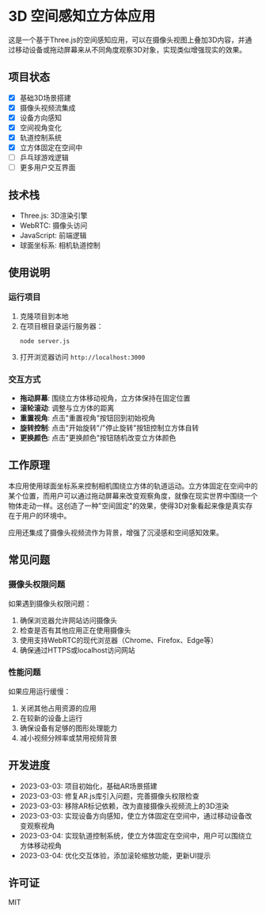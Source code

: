 # 3D 空间感知立方体应用

这是一个基于Three.js的空间感知应用，可以在摄像头视图上叠加3D内容，并通过移动设备或拖动屏幕来从不同角度观察3D对象，实现类似增强现实的效果。

## 项目状态

- [x] 基础3D场景搭建
- [x] 摄像头视频流集成
- [x] 设备方向感知
- [x] 空间视角变化
- [x] 轨道控制系统
- [x] 立方体固定在空间中
- [ ] 乒乓球游戏逻辑
- [ ] 更多用户交互界面

## 技术栈

- Three.js: 3D渲染引擎
- WebRTC: 摄像头访问
- JavaScript: 前端逻辑
- 球面坐标系: 相机轨道控制

## 使用说明

### 运行项目

1. 克隆项目到本地
2. 在项目根目录运行服务器：
   ```
   node server.js
   ```
3. 打开浏览器访问 `http://localhost:3000`

### 交互方式

- **拖动屏幕**: 围绕立方体移动视角，立方体保持在固定位置
- **滚轮滚动**: 调整与立方体的距离
- **重置视角**: 点击"重置视角"按钮回到初始视角
- **旋转控制**: 点击"开始旋转"/"停止旋转"按钮控制立方体自转
- **更换颜色**: 点击"更换颜色"按钮随机改变立方体颜色

## 工作原理

本应用使用球面坐标系来控制相机围绕立方体的轨道运动。立方体固定在空间中的某个位置，而用户可以通过拖动屏幕来改变观察角度，就像在现实世界中围绕一个物体走动一样。这创造了一种"空间固定"的效果，使得3D对象看起来像是真实存在于用户的环境中。

应用还集成了摄像头视频流作为背景，增强了沉浸感和空间感知效果。

## 常见问题

### 摄像头权限问题

如果遇到摄像头权限问题：

1. 确保浏览器允许网站访问摄像头
2. 检查是否有其他应用正在使用摄像头
3. 使用支持WebRTC的现代浏览器（Chrome、Firefox、Edge等）
4. 确保通过HTTPS或localhost访问网站

### 性能问题

如果应用运行缓慢：

1. 关闭其他占用资源的应用
2. 在较新的设备上运行
3. 确保设备有足够的图形处理能力
4. 减小视频分辨率或禁用视频背景

## 开发进度

- 2023-03-03: 项目初始化，基础AR场景搭建
- 2023-03-03: 修复AR.js库引入问题，完善摄像头权限检查
- 2023-03-03: 移除AR标记依赖，改为直接摄像头视频流上的3D渲染
- 2023-03-03: 实现设备方向感知，使立方体固定在空间中，通过移动设备改变观察视角
- 2023-03-04: 实现轨道控制系统，使立方体固定在空间中，用户可以围绕立方体移动视角
- 2023-03-04: 优化交互体验，添加滚轮缩放功能，更新UI提示

## 许可证

MIT 